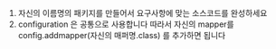 1. 자신의 이름명의 패키지를 만들어서 요구사항에 맞는 소스코드를 완성하세요
2. configuration 은 공통으로 사용합니다 따라서 자신의 mapper를 config.addmapper(자신의 매퍼명.class) 를 추가하면 됩니다
